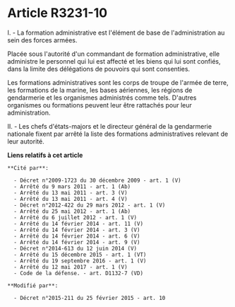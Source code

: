 # Article R3231-10

I. - La formation administrative est l'élément de base de l'administration au sein des forces armées.

Placée sous l'autorité d'un commandant de formation administrative, elle administre le personnel qui lui est affecté et les
biens qui lui sont confiés, dans la limite des délégations de pouvoirs qui sont consenties.

Les formations administratives sont les corps de troupe de l'armée de terre, les formations de la marine, les bases
aériennes, les régions de gendarmerie et les organismes administrés comme tels. D'autres organismes ou formations peuvent
leur être rattachés pour leur administration.

II. - Les chefs d'états-majors et le directeur général de la gendarmerie nationale fixent par arrêté la liste des formations
administratives relevant de leur autorité.

**Liens relatifs à cet article**

	**Cité par**:

	  - Décret n°2009-1723 du 30 décembre 2009 - art. 1 (V)
	  - Arrêté du 9 mars 2011 - art. 1 (Ab)
	  - Arrêté du 13 mai 2011 - art. 3 (V)
	  - Arrêté du 13 mai 2011 - art. 4 (V)
	  - Décret n°2012-422 du 29 mars 2012 - art. 1 (V)
	  - Arrêté du 25 mai 2012 - art. 1 (Ab)
	  - Arrêté du 6 juillet 2012 - art. 1 (V)
	  - Arrêté du 14 février 2014 - art. 11 (V)
	  - Arrêté du 14 février 2014 - art. 3 (V)
	  - Arrêté du 14 février 2014 - art. 6 (V)
	  - Arrêté du 14 février 2014 - art. 9 (V)
	  - Décret n°2014-613 du 12 juin 2014 (V)
	  - Arrêté du 15 décembre 2015 - art. 1 (VT)
	  - Arrêté du 19 septembre 2016 - art. 1 (V)
	  - Arrêté du 12 mai 2017 - art. 1 (V)
	  - Code de la défense. - art. D1132-7 (VD)

	**Modifié par**:

	  - Décret n°2015-211 du 25 février 2015 - art. 10
